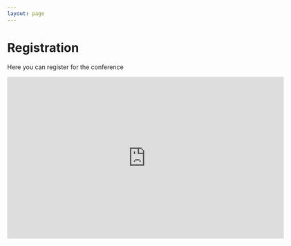 ```yaml
---
layout: page
---
```

# Registration

Here you can register for the conference


<iframe src="https://docs.google.com/forms/d/e/1FAIpQLScTHC1U7afY-tuYjTvbjs326MoVqbhsXeTuYWhDf_yXF5n5Rg/viewform?embedded=true" width="640" height="375" frameborder="0" marginheight="0" marginwidth="0">Loading…</iframe>